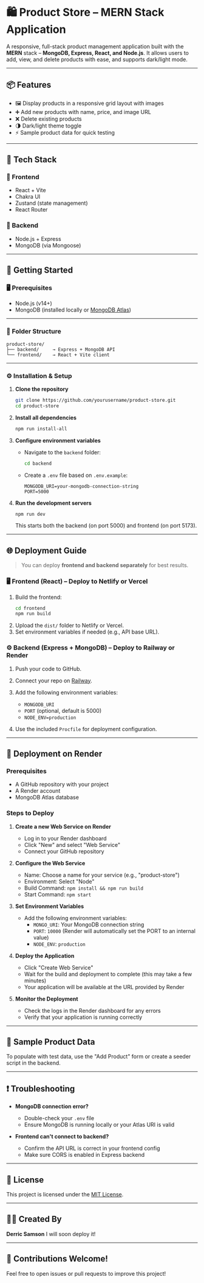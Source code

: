 # 🛍️ Product Store – MERN Stack Application

A responsive, full-stack product management application built with the **MERN** stack – **MongoDB, Express, React, and Node.js**. It allows users to add, view, and delete products with ease, and supports dark/light mode.

---

## 📦 Features

- 🖼️ Display products in a responsive grid layout with images  
- ➕ Add new products with name, price, and image URL  
- ❌ Delete existing products  
- 🌗 Dark/light theme toggle  
- ⚡ Sample product data for quick testing  

---

## 🧰 Tech Stack

### 🔹 Frontend
- React + Vite  
- Chakra UI
- Zustand (state management)  
- React Router  

### 🔹 Backend
- Node.js + Express  
- MongoDB (via Mongoose)  

---

## 🚀 Getting Started

### 🖥️ Prerequisites

- Node.js (v14+)  
- MongoDB (installed locally or [MongoDB Atlas](https://www.mongodb.com/cloud/atlas))  

---

### 📁 Folder Structure

```
product-store/
├── backend/     → Express + MongoDB API
└── frontend/    → React + Vite client
```

---

### ⚙️ Installation & Setup

1. **Clone the repository**
   ```bash
   git clone https://github.com/yourusername/product-store.git
   cd product-store
   ```

2. **Install all dependencies**
   ```bash
   npm run install-all
   ```

3. **Configure environment variables**
   - Navigate to the `backend` folder:
     ```bash
     cd backend
     ```
   - Create a `.env` file based on `.env.example`:
     ```
     MONGODB_URI=your-mongodb-connection-string
     PORT=5000
     ```

4. **Run the development servers**
   ```bash
   npm run dev
   ```
   This starts both the backend (on port 5000) and frontend (on port 5173).

---

## 🌐 Deployment Guide

> You can deploy **frontend and backend separately** for best results.

### 🖥️ Frontend (React) – Deploy to **Netlify** or **Vercel**

1. Build the frontend:
   ```bash
   cd frontend
   npm run build
   ```
2. Upload the `dist/` folder to Netlify or Vercel.  
3. Set environment variables if needed (e.g., API base URL).

### ⚙️ Backend (Express + MongoDB) – Deploy to **Railway** or **Render**

1. Push your code to GitHub.  
2. Connect your repo on [Railway](https://railway.app).  
3. Add the following environment variables:
   - `MONGODB_URI`
   - `PORT` (optional, default is 5000)
   - `NODE_ENV=production`

4. Use the included `Procfile` for deployment configuration.

---

## 🚀 Deployment on Render

### Prerequisites
- A GitHub repository with your project
- A Render account
- MongoDB Atlas database

### Steps to Deploy

1. **Create a new Web Service on Render**
   - Log in to your Render dashboard
   - Click "New" and select "Web Service"
   - Connect your GitHub repository

2. **Configure the Web Service**
   - Name: Choose a name for your service (e.g., "product-store")
   - Environment: Select "Node"
   - Build Command: `npm install && npm run build`
   - Start Command: `npm start`

3. **Set Environment Variables**
   - Add the following environment variables:
     - `MONGO_URI`: Your MongoDB connection string
     - `PORT`: `10000` (Render will automatically set the PORT to an internal value)
     - `NODE_ENV`: `production`

4. **Deploy the Application**
   - Click "Create Web Service"
   - Wait for the build and deployment to complete (this may take a few minutes)
   - Your application will be available at the URL provided by Render

5. **Monitor the Deployment**
   - Check the logs in the Render dashboard for any errors
   - Verify that your application is running correctly

---

## 🧪 Sample Product Data

To populate with test data, use the "Add Product" form or create a seeder script in the backend.

---

## ❗ Troubleshooting

- **MongoDB connection error?**
  - Double-check your `.env` file
  - Ensure MongoDB is running locally or your Atlas URI is valid

- **Frontend can't connect to backend?**
  - Confirm the API URL is correct in your frontend config
  - Make sure CORS is enabled in Express backend

---

## 📄 License

This project is licensed under the [MIT License](LICENSE).

---

## 👨‍💻 Created By

**Derric Samson**
I will soon deploy it!

---

## 🙌 Contributions Welcome!

Feel free to open issues or pull requests to improve this project!
